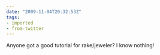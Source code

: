 ```yaml
---
date: "2009-11-04T20:32:53Z"
tags:
- imported
- from-twitter
---
```

Anyone got a good tutorial for rake/jeweler? I know nothing\!

